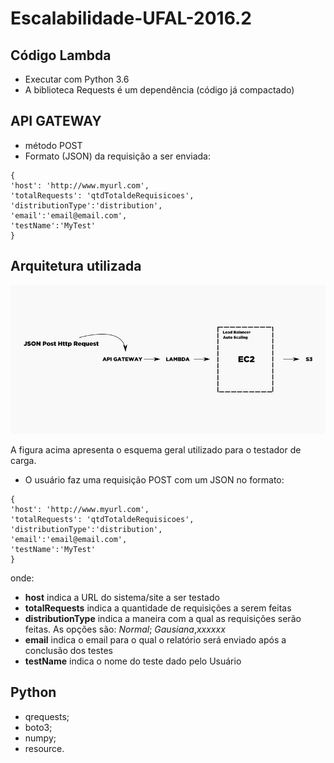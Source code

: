 # Escalabilidade-UFAL-2016.2


## Código Lambda
- Executar com Python 3.6
- A biblioteca Requests é um dependência (código já compactado)


## API GATEWAY
- método POST
- Formato (JSON) da requisição a ser enviada:
```
{
'host': 'http://www.myurl.com',
'totalRequests': 'qtdTotaldeRequisicoes',
'distributionType':'distribution',
'email':'email@email.com',
'testName':'MyTest'
}
```

## Arquitetura utilizada
![Arquitetura](escalabilidade.png)

A figura acima apresenta o esquema geral utilizado para o testador de carga.
- O usuário faz uma requisição POST com um JSON no formato:
```
{
'host': 'http://www.myurl.com',
'totalRequests': 'qtdTotaldeRequisicoes',
'distributionType':'distribution',
'email':'email@email.com',
'testName':'MyTest'
}
```
onde:
 - **host** indica a URL do sistema/site a ser testado
 - **totalRequests** indica a quantidade de requisições a serem feitas
 - **distributionType** indica a maneira com a qual as requisições serão feitas. As opções são: *Normal*; *Gausiana*,*xxxxxx*
 - **email** indica o email para o qual o relatório será enviado após a conclusão dos testes
 - **testName** indica o nome do teste dado pelo Usuário

 ## Python
 - qrequests;
 - boto3;
 - numpy;
 - resource.
